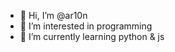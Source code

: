 - 👋 Hi, I’m @ar10n
- 👀 I’m interested in programming
- 🌱 I’m currently learning python & js

<!---
ar10n/ar10n is a ✨ special ✨ repository because its `README.md` (this file) appears on your GitHub profile.
You can click the Preview link to take a look at your changes.
--->
